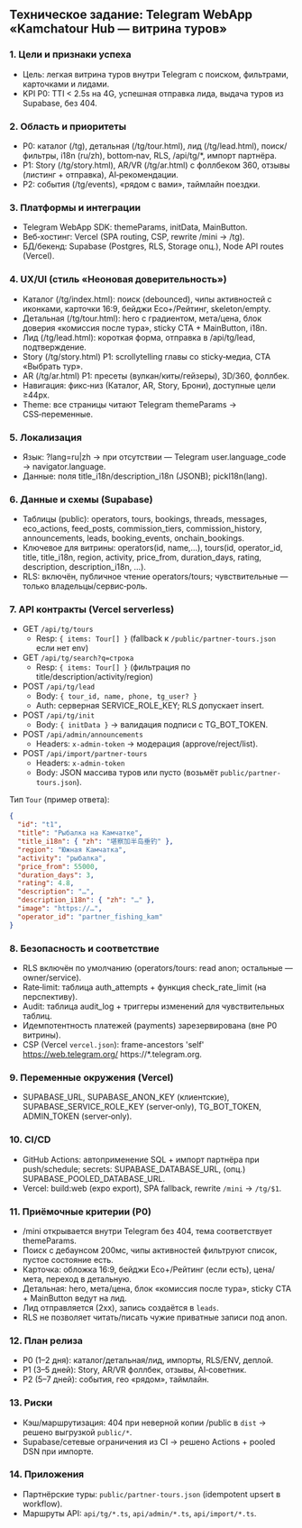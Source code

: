## Техническое задание: Telegram WebApp «Kamchatour Hub — витрина туров»

### 1. Цели и признаки успеха
- Цель: легкая витрина туров внутри Telegram с поиском, фильтрами, карточками и лидами.
- KPI P0: TTI < 2.5s на 4G, успешная отправка лида, выдача туров из Supabase, без 404.

### 2. Область и приоритеты
- P0: каталог (/tg), детальная (/tg/tour.html), лид (/tg/lead.html), поиск/фильтры, i18n (ru/zh), bottom‑nav, RLS, /api/tg/*, импорт партнёра.
- P1: Story (/tg/story.html), AR/VR (/tg/ar.html) с фоллбеком 360, отзывы (листинг + отправка), AI‑рекомендации.
- P2: события (/tg/events), «рядом с вами», таймлайн поездки.

### 3. Платформы и интеграции
- Telegram WebApp SDK: themeParams, initData, MainButton.
- Веб‑хостинг: Vercel (SPA routing, CSP, rewrite /mini → /tg).
- БД/бекенд: Supabase (Postgres, RLS, Storage опц.), Node API routes (Vercel).

### 4. UX/UI (стиль «Неоновая доверительность»)
- Каталог (/tg/index.html): поиск (debounced), чипы активностей с иконками, карточки 16:9, бейджи Eco+/Рейтинг, skeleton/empty.
- Детальная (/tg/tour.html): hero с градиентом, мета/цена, блок доверия «комиссия после тура», sticky CTA + MainButton, i18n.
- Лид (/tg/lead.html): короткая форма, отправка в /api/tg/lead, подтверждение.
- Story (/tg/story.html) P1: scrollytelling главы со sticky‑медиа, CTA «Выбрать тур».
- AR (/tg/ar.html) P1: пресеты (вулкан/киты/гейзеры), 3D/360, фоллбек.
- Навигация: фикс‑низ (Каталог, AR, Story, Брони), доступные цели ≥44px.
- Theme: все страницы читают Telegram themeParams → CSS‑переменные.

### 5. Локализация
- Язык: ?lang=ru|zh → при отсутствии — Telegram user.language_code → navigator.language.
- Данные: поля title_i18n/description_i18n (JSONB); pickI18n(lang).

### 6. Данные и схемы (Supabase)
- Таблицы (public): operators, tours, bookings, threads, messages, eco_actions, feed_posts, commission_tiers, commission_history, announcements, leads, booking_events, onchain_bookings.
- Ключевое для витрины: operators(id, name,…), tours(id, operator_id, title, title_i18n, region, activity, price_from, duration_days, rating, description, description_i18n, …).
- RLS: включён, публичное чтение operators/tours; чувствительные — только владельцы/сервис‑роль.

### 7. API контракты (Vercel serverless)
- GET `/api/tg/tours`
  - Resp: `{ items: Tour[] }` (fallback к `/public/partner-tours.json` если нет env)
- GET `/api/tg/search?q=строка`
  - Resp: `{ items: Tour[] }` (фильтрация по title/description/activity/region)
- POST `/api/tg/lead`
  - Body: `{ tour_id, name, phone, tg_user? }`
  - Auth: серверная SERVICE_ROLE_KEY; RLS допускает insert.
- POST `/api/tg/init`
  - Body: `{ initData }` → валидация подписи с TG_BOT_TOKEN.
- POST `/api/admin/announcements`
  - Headers: `x-admin-token` → модерация (approve/reject/list).
- POST `/api/import/partner-tours`
  - Headers: `x-admin-token`
  - Body: JSON массива туров или пусто (возьмёт `public/partner-tours.json`).

Тип `Tour` (пример ответа):
```json
{
  "id": "t1",
  "title": "Рыбалка на Камчатке",
  "title_i18n": { "zh": "堪察加半岛垂钓" },
  "region": "Южная Камчатка",
  "activity": "рыбалка",
  "price_from": 55000,
  "duration_days": 3,
  "rating": 4.8,
  "description": "…",
  "description_i18n": { "zh": "…" },
  "image": "https://…",
  "operator_id": "partner_fishing_kam"
}
```

### 8. Безопасность и соответствие
- RLS включён по умолчанию (operators/tours: read anon; остальные — owner/service).
- Rate‑limit: таблица auth_attempts + функция check_rate_limit (на перспективу).
- Audit: таблица audit_log + триггеры изменений для чувствительных таблиц.
- Идемпотентность платежей (payments) зарезервирована (вне P0 витрины).
- CSP (Vercel `vercel.json`): frame-ancestors 'self' https://web.telegram.org/ https://*.telegram.org.

### 9. Переменные окружения (Vercel)
- SUPABASE_URL, SUPABASE_ANON_KEY (клиентские), SUPABASE_SERVICE_ROLE_KEY (server‑only), TG_BOT_TOKEN, ADMIN_TOKEN (server‑only).

### 10. CI/CD
- GitHub Actions: автоприменение SQL + импорт партнёра при push/schedule; secrets: SUPABASE_DATABASE_URL, (опц.) SUPABASE_POOLED_DATABASE_URL.
- Vercel: build:web (expo export), SPA fallback, rewrite `/mini` → `/tg/$1`.

### 11. Приёмочные критерии (P0)
- /mini открывается внутри Telegram без 404, тема соответствует themeParams.
- Поиск с дебаунсом 200мс, чипы активностей фильтруют список, пустое состояние есть.
- Карточка: обложка 16:9, бейджи Eco+/Рейтинг (если есть), цена/мета, переход в детальную.
- Детальная: hero, мета/цена, блок «комиссия после тура», sticky CTA + MainButton ведут на лид.
- Лид отправляется (2xx), запись создаётся в `leads`.
- RLS не позволяет читать/писать чужие приватные записи под anon.

### 12. План релиза
- P0 (1–2 дня): каталог/детальная/лид, импорты, RLS/ENV, деплой.
- P1 (3–5 дней): Story, AR/VR фоллбек, отзывы, AI‑советник.
- P2 (5–7 дней): события, гео «рядом», таймлайн.

### 13. Риски
- Кэш/маршрутизация: 404 при неверной копии /public в `dist` → решено выгрузкой `public/*`.
- Supabase/сетевые ограничения из CI → решено Actions + pooled DSN при импорте.

### 14. Приложения
- Партнёрские туры: `public/partner-tours.json` (idempotent upsert в workflow).
- Маршруты API: `api/tg/*.ts`, `api/admin/*.ts`, `api/import/*.ts`.

